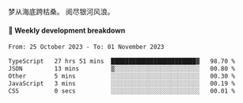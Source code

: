 梦从海底跨枯桑。
阅尽银河风浪。


#### 📝 Weekly development breakdown

<!--START_SECTION:waka-->

```txt
From: 25 October 2023 - To: 01 November 2023

TypeScript   27 hrs 51 mins  ████████████████████████▓   98.70 %
JSON         13 mins         ▒░░░░░░░░░░░░░░░░░░░░░░░░   00.80 %
Other        5 mins          ░░░░░░░░░░░░░░░░░░░░░░░░░   00.30 %
JavaScript   3 mins          ░░░░░░░░░░░░░░░░░░░░░░░░░   00.19 %
CSS          0 secs          ░░░░░░░░░░░░░░░░░░░░░░░░░   00.01 %
```

<!--END_SECTION:waka-->



